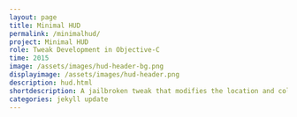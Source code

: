 ```yaml
---
layout: page
title: Minimal HUD
permalink: /minimalhud/
project: Minimal HUD
role: Tweak Development in Objective-C
time: 2015
image: /assets/images/hud-header-bg.png
displayimage: /assets/images/hud-header.png
description: hud.html
shortdescription: A jailbroken tweak that modifies the location and color of the volume HUD, written in Objective C.
categories: jekyll update
---
```

